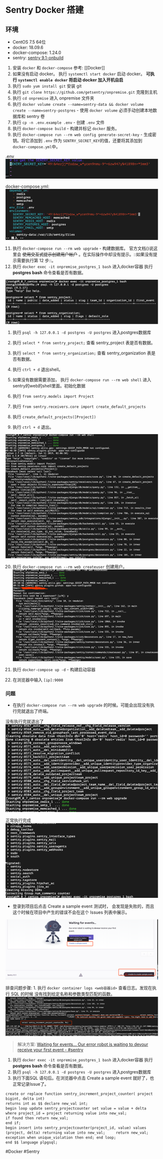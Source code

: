 # Sentry Docker 搭建
## 环境
* CentOS 7.5 64位
* docker: 18.09.6
* docker-compose: 1.24.0
* sentry:  [sentry 9.1-onbuild](https://hub.docker.com/_/sentry)

1. 安装 `docker` 和 `docker-compose` 参考: [[Docker]]
2. 如果没有启动 docker。 执行 `systemctl start docker` 启动 docker。 **可执行 `systemctl enable docker` 将启动 docker 加入开机自启**
3. 执行 `sudo yum install git` 安装 git
4. 执行 `git clone https://github.com/getsentry/onpremise.git` 克隆到主机
5. 执行 `cd onpremise` 进入 onpremise 文件夹
6. 执行 `docker volume create --name=sentry-data && docker volume create --name=sentry-postgres` - 使用 `docker volume` 必须手动创建本地数据库和 sentry 卷
7. 执行 `cp -n .env.example .env` - 创建 `.env` 文件
8. 执行 `docker-compose build` - 构建并标记 `docker` 服务。
9. 执行 `docker-compose run --rm web config generate-secret-key` - 生成密钥。将它添加到 `.env` 作为 `SENTRY_SECRET_KEY`的值，还要将其添加到 `docker-compose.yml`中。

.env
![](Sentry%20Docker%20%E6%90%AD%E5%BB%BA/53396589-B29A-40E8-AF11-637EED047BA8.png)

docker-compose.yml:
![](Sentry%20Docker%20%E6%90%AD%E5%BB%BA/426669CC-D42F-45E3-863B-7C93963532B2.png)

11. 执行 `docker-compose run --rm web upgrade` - 构建数据库。 官方文档()说这里会 ~~使用交互式提示创建用户帐户~~ 。在实际操作中却没有提示。::如果没有提示需要执行第 12 步::。
12. 执行 `docker exec -it onpremise_postgres_1 bash` 进入docker容器 执行 **postgres bash** 命令查看是否有数据。

![](Sentry%20Docker%20%E6%90%AD%E5%BB%BA/0FBDC146-065F-4CA7-B937-7879659BA244.png)

1. 执行 `psql -h 127.0.0.1 -d postgres -U postgres` 进入postgres数据库
2. 执行 `select * from sentry_project;` 查看 sentry_project 表是否有数据。
3. 执行 `select * from sentry_organization;` 查看 sentry_organization 表是否有数据。
4. 执行 `ctrl + d` 退出shell。

16. 如果没有数据需要添加， 执行 `docker-compose run --rm web shell` 进入sentry的web的shell里面。初始化数据

1. 执行 `from sentry.models import Project`
2. 执行 `from sentry.receivers.core import create_default_projects`
3. 执行 `create_default_projects([Project])`
4. 执行 `ctrl + d` 退出。

![](Sentry%20Docker%20%E6%90%AD%E5%BB%BA/FE84042A-3B84-4E53-9FDA-9BC719BAE93A.png)

20. 执行 `docker-compose run --rm web createuser` 创建用户。
![](Sentry%20Docker%20%E6%90%AD%E5%BB%BA/CD96B0FB-7E8A-472B-B543-B01D6C522477.png)

21. 执行 `docker-compose up -d` - 构建启动容器
22. 在浏览器中输入 `[ip]:9000` 

### 问题

* 在执行 `docker-compose run --rm web upgrade` 的时候。可能会出现没有执行完就退出了终端。

没有执行完就退出了
![](Sentry%20Docker%20%E6%90%AD%E5%BB%BA/E8E9EDE8-09FA-4223-97D4-D745D48DEB04.png)

正常执行完成
![](Sentry%20Docker%20%E6%90%AD%E5%BB%BA/C0EF8254-C4E7-4D5D-BC42-03E8D889ED5F.png)

* 登录到项目后点击 Create a sample event 测试时， 会发现是失败的，而且这个时候在项目中产生的错误不会在这个 Issues 列表中展示。

![](Sentry%20Docker%20%E6%90%AD%E5%BB%BA/16F1D2B1-D1EC-46EA-BDFE-69B813E6682C.png)

排查问题步骤:
	1. 执行 `docker container logs <web容器id>` 查看日志。发现在执行 SQL 的时候 没有找到给定名称和参数类型匹配的函数。
![](Sentry%20Docker%20%E6%90%AD%E5%BB%BA/23B4330D-A43B-4CE7-9FED-9C948293F2FD.png)


> 解决方案: [Waiting for events… Our error robot is waiting to devour receive your first event - #sentry](https://forum.sentry.io/t/waiting-for-events-our-error-robot-is-waiting-to-devour-receive-your-first-event/4355)

1. 执行 `docker exec -it onpremise_postgres_1 bash` 进入docker容器 执行 **postgres bash** 命令查看是否有数据。
2. 执行 `psql -h 127.0.0.1 -d postgres -U postgres` 进入postgres数据库
3. 执行下面SQL 语句后。在浏览器中点击 Create a sample event 就好了，也正常记录Issue了。

```shell
create or replace function sentry_increment_project_counter( project bigint, delta int) 
returns int as $$ declare new_val int; 
begin loop update sentry_projectcounter set value = value + delta where project_id = project returning value into new_val; 
if found then return new_val; 
end if; 
begin insert into sentry_projectcounter(project_id, value) values (project, delta) returning value into new_val; 	 return new_val; 
exception when unique_violation then end; end loop; 
end $$ language plpgsql;
```

#Docker  #Sentry
